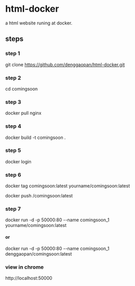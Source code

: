 # html-docker

a html website runing at docker.

## steps
### step 1

git clone https://github.com/denggaopan/html-docker.git

### step 2

cd comingsoon

### step 3

docker pull nginx

### step 4

docker build -t comingsoon .

### step 5

docker login

### step 6

docker tag comingsoon:latest yourname/comingsoon:latest

docker push <yourname>/comingsoon:latest

### step 7

docker run -d -p 50000:80 --name comingsoon_1 yourname/comingsoon:latest
  

#### or

docker run -d -p 50000:80 --name comingsoon_1 denggaopan/comingsoon:latest
  

### view in chrome

http://localhost:50000


